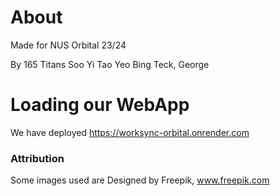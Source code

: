 # About
Made for NUS Orbital 23/24

By 165 Titans
Soo Yi Tao
Yeo Bing Teck, George

# Loading our WebApp
We have deployed
https://worksync-orbital.onrender.com

### Attribution
Some images used are Designed by Freepik, www.freepik.com